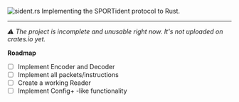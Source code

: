 ﻿
![sident.rs](https://github.com/user-attachments/assets/2300e9e0-e5f1-4ce3-80f0-1c9f72087300)
Implementing the SPORTident protocol to Rust.
****
*⚠️ The project is incomplete and unusable right now. It's not uploaded on crates.io yet.*

 **Roadmap**
 - [ ] Implement Encoder and Decoder
 - [ ] Implement all packets/instructions
 - [ ] Create a working Reader
 - [ ] Implement Config+ -like functionality